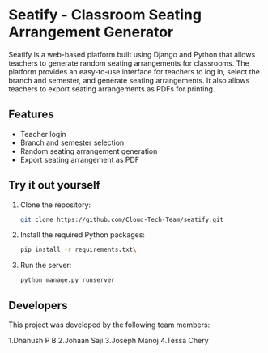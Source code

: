 

# Seatify - Classroom Seating Arrangement Generator

Seatify is a web-based platform built using Django and Python that allows teachers to generate random seating arrangements for classrooms. The platform provides an easy-to-use interface for teachers to log in, select the branch and semester, and generate seating arrangements. It also allows teachers to export seating arrangements as PDFs for printing.

## Features
- Teacher login
- Branch and semester selection
- Random seating arrangement generation
- Export seating arrangement as PDF

## Try it out yourself

1. Clone the repository:
    ```sh
    git clone https://github.com/Cloud-Tech-Team/seatify.git
   ``` 

2. Install the required Python packages:
    ```sh
    pip install -r requirements.txt\
   ```   

3. Run the server:
    ```sh
    python manage.py runserver
   ```

## Developers
This project was developed by the following team members:

1.Dhanush P B
2.Johaan Saji
3.Joseph Manoj
4.Tessa Chery

